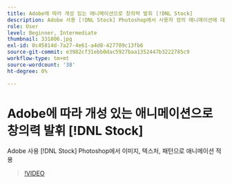 ```yaml
---
title: Adobe에 따라 개성 있는 애니메이션으로 창의력 발휘 [!DNL Stock]
description: Adobe 사용 [!DNL Stock] Photoshop에서 사용자 정의 애니메이션에 대한 이미지, 텍스처, 패턴
role: User
level: Beginner, Intermediate
thumbnail: 331806.jpg
exl-id: 0c45814d-7a27-4e61-a4d8-427709c13fb6
source-git-commit: e3982cf31ebb0dac5927baa1352447b3222785c9
workflow-type: tm+mt
source-wordcount: '38'
ht-degree: 0%

---
```


# Adobe에 따라 개성 있는 애니메이션으로 창의력 발휘 [!DNL Stock]

Adobe 사용 [!DNL Stock] Photoshop에서 이미지, 텍스처, 패턴으로 애니메이션 적용

>[!VIDEO](https://video.tv.adobe.com/v/331806?hidetitle=true)
